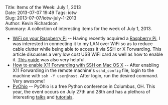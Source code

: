 Title: Items of the Week: July 1, 2013  
Date: 2013-07-07 19:49
Tags: iotw  
Slug: 2013-07-07/iotw-july-1-2013  
Author: Kevin Richardson  
Summary: A collection of interesting items for the week of July 1, 2013.  

* [WiFi on your Raspberry Pi](http://pingbin.com/2012/12/setup-wifi-raspberry-pi/) -- Having recently acquired a [Raspberry Pi](http://www.raspberrypi.org/), I was interested in connecting it to my LAN over WiFi so as to reduce cable clutter while being able to access it via SSH or X Forwarding. This article discusses a very low cost USB WiFi card as well as how to enable it. [This guide](http://www.savagehomeautomation.com/projects/raspberry-pi-installing-the-edimax-ew-7811un-usb-wifi-adapte.html) was also very helpful.
* [How to enable X11 Forwarding with SSH on Mac OS X](http://dyhr.com/2009/09/05/how-to-enable-x11-forwarding-with-ssh-on-mac-os-x-leopard/) -- After enabling X11 Forwarding in the remote machine's `sshd_config` file, login to the machine with `ssh -Y user@host`. After login, run the desired command. Very awesome!
* [PyOhio](http://pyohio.org/) -- PyOhio is a free Python conference in Columbus, OH. This year, the event occurs on July 27th and 28th and has a plethora of interesting [talks](http://pyohio.org/schedule/talks/list/) and [tutorials](http://pyohio.org/schedule/tutorials/list/).
